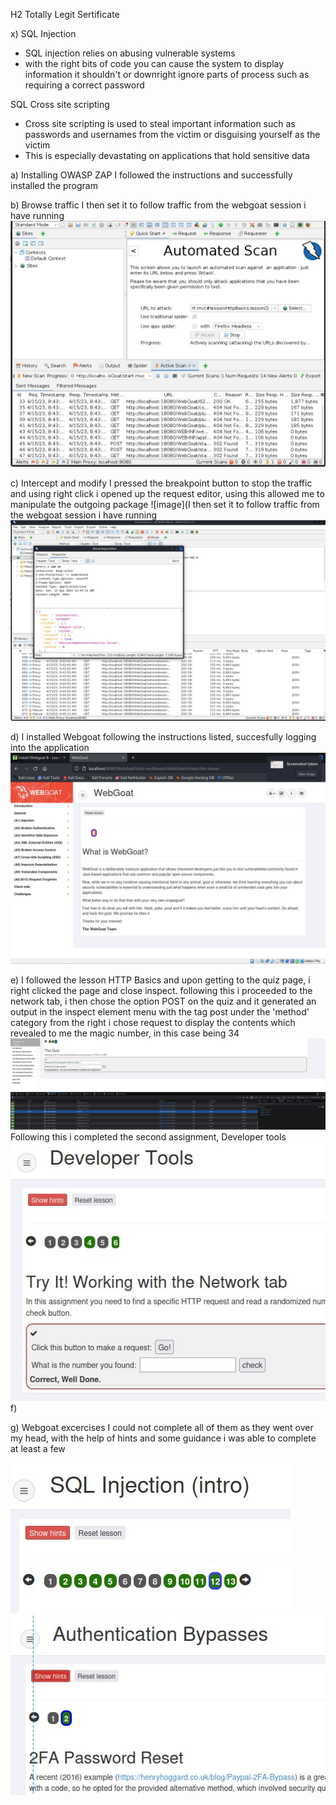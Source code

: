 H2 Totally Legit Sertificate

x)
SQL Injection

- SQL injection relies on abusing vulnerable systems
- with the right bits of code you can cause the system to display information it shouldn't or downright ignore parts of process such as requiring a correct password

SQL Cross site scripting

- Cross site scripting is used to steal important information such as passwords and usernames from the victim or disguising yourself as the victim 
- This is especially devastating on applications that hold sensitive data


a) Installing OWASP ZAP
I followed the instructions and successfully installed the program


b) Browse traffic
I then set it to follow traffic from the webgoat session i have running 
![image](https://github.com/JoonasDemo/Tunkeutumistestaus/blob/main/owasp1.jpg)

c) Intercept and modify
I pressed the breakpoint button to stop the traffic and using right click i opened up the request editor, using this allowed me to manipulate the outgoing package
![image](I then set it to follow traffic from the webgoat session i have running 
![image](https://github.com/JoonasDemo/Tunkeutumistestaus/blob/main/owasp2.jpg)

d) I installed Webgoat following the instructions listed, succesfully logging into the application
![image](https://github.com/JoonasDemo/Tunkeutumistestaus/blob/main/Webgoat1.jpg)


e)
I followed the lesson HTTP Basics and upon getting to the quiz page, i right clicked the page and close inspect. following this i proceeded to the network tab, i  then chose the option POST on the quiz and it generated an output in the inspect element menu with the tag post under the 'method' category
from the right i chose request to display the contents which revealed to me the magic number, in this case being 34
![image](https://github.com/JoonasDemo/Tunkeutumistestaus/blob/main/webgoat2.jpg)
Following this i completed the second assignment, Developer tools
![image](https://github.com/JoonasDemo/Tunkeutumistestaus/blob/main/webgoat3.jpg)
f)

g) Webgoat excercises 
I could not complete all of them as they went over my head, with the help of hints and some guidance i was able to complete at least a few

![image](https://github.com/JoonasDemo/Tunkeutumistestaus/blob/main/webgoat4.jpg)
![image](https://github.com/JoonasDemo/Tunkeutumistestaus/blob/main/webgoat5.jpg)
